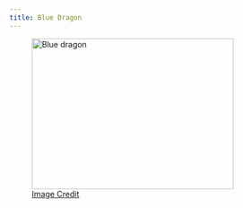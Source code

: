 ```yaml
---
title: Blue Dragon
---
```


<figure class="portrait">
    <a class="portrait-lightbox" href="{{ img_path }}/monsters/dragon-blue.jpg" data-img-width="742" data-img-height="555" title="Blue dragon"><img src="{{ img_path }}/monsters/dragon-blue-sm.jpg" width="360" height="269" alt="Blue dragon"></a>
    <figcaption>
        <span class="image-credit"><a href="{{ site.url }}/misc/credits-thanks/#ben-wootten">Image Credit</a></span>
    </figcaption>
</figure>
